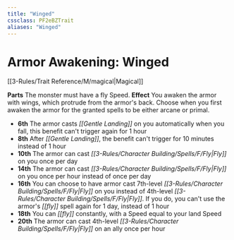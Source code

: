 ```yaml
---
title: "Winged"
cssclass: PF2eBZTrait
aliases: "Winged"
---
```


# Armor Awakening: Winged
[[3-Rules/Trait Reference/M/magical|Magical]]

**Parts** The monster must have a fly Speed.
**Effect** You awaken the armor with wings, which protrude from the armor's back. Choose when you first awaken the armor for the granted spells to be either arcane or primal.

*   **6th** The armor casts _[[Gentle Landing]]_ on you automatically when you fall, this benefit can't trigger again for 1 hour
*   **8th** After _[[Gentle Landing]]_, the benefit can't trigger for 10 minutes instead of 1 hour
*   **10th** The armor can cast _[[3-Rules/Character Building/Spells/F/Fly|Fly]]_ on you once per day
*   **14th** The armor can cast _[[3-Rules/Character Building/Spells/F/Fly|Fly]]_ on you once per hour instead of once per day
*   **16th** You can choose to have armor cast 7th-level _[[3-Rules/Character Building/Spells/F/Fly|Fly]]_ on you instead of 4th-level _[[3-Rules/Character Building/Spells/F/Fly|Fly]]_. If you do, you can't use the armor's _[[fly]]_ spell again for 1 day, instead of 1 hour
*   **18th** You can _[[fly]]_ constantly, with a Speed equal to your land Speed
*   **20th** The armor can cast 4th-level _[[3-Rules/Character Building/Spells/F/Fly|Fly]]_ on an ally once per hour